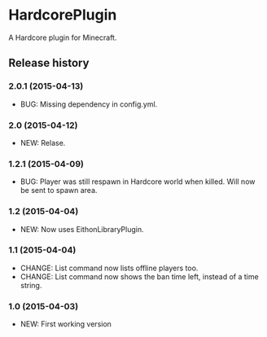 # HardcorePlugin

A Hardcore plugin for Minecraft.

## Release history

### 2.0.1 (2015-04-13)

* BUG: Missing dependency in config.yml.

### 2.0 (2015-04-12)

* NEW: Relase.

### 1.2.1 (2015-04-09)

* BUG: Player was still respawn in Hardcore world when killed. Will now be sent to spawn area.

### 1.2 (2015-04-04)

* NEW: Now uses EithonLibraryPlugin.

### 1.1 (2015-04-04)

* CHANGE: List command now lists offline players too.
* CHANGE: List command now shows the ban time left, instead of a time string.

### 1.0 (2015-04-03)

* NEW: First working version

